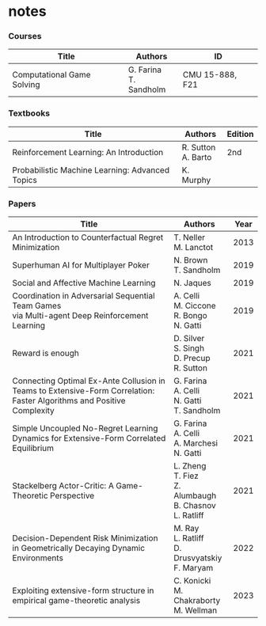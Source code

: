 # notes

### Courses

| Title | Authors | ID |
| --- | --- | --- |
| Computational Game Solving | G. Farina <br/> T. Sandholm | CMU 15-888, F21 |

### Textbooks

| Title | Authors | Edition |
| --- | --- | --- |
| Reinforcement Learning: An Introduction | R. Sutton <br/> A. Barto | 2nd |
| Probabilistic Machine Learning: Advanced Topics | K. Murphy | |

### Papers

| Title | Authors | Year |
| --- | --- | --- |
| An Introduction to Counterfactual Regret Minimization | T. Neller <br/> M. Lanctot | 2013 |
| Superhuman AI for Multiplayer Poker | N. Brown <br/> T. Sandholm | 2019 |
| Social and Affective Machine Learning | N. Jaques | 2019 |
| Coordination in Adversarial Sequential Team Games <br/> via Multi-agent Deep Reinforcement Learning | A. Celli <br/> M. Ciccone <br/> R. Bongo <br/> N. Gatti | 2019 |
| Reward is enough | D. Silver <br/> S. Singh <br/> D. Precup <br/> R. Sutton | 2021 |
| Connecting Optimal Ex-Ante Collusion in Teams to Extensive-Form Correlation: <br/> Faster Algorithms and Positive Complexity | G. Farina <br/> A. Celli <br/> N. Gatti <br/> T. Sandholm | 2021 |
| Simple Uncoupled No-Regret Learning Dynamics for Extensive-Form Correlated Equilibrium | G. Farina <br/> A. Celli <br/> A. Marchesi <br/> N. Gatti | 2021 |
| Stackelberg Actor-Critic: A Game-Theoretic Perspective | L. Zheng <br/> T. Fiez <br/> Z. Alumbaugh <br/> B. Chasnov <br/> L. Ratliff | 2021 |
| Decision-Dependent Risk Minimization in Geometrically Decaying Dynamic Environments | M. Ray <br/> L. Ratliff <br/> D. Drusvyatskiy <br/> F. Maryam | 2022 |
| Exploiting extensive-form structure in empirical game-theoretic analysis | C. Konicki <br/> M. Chakraborty <br/> M. Wellman | 2023 |
